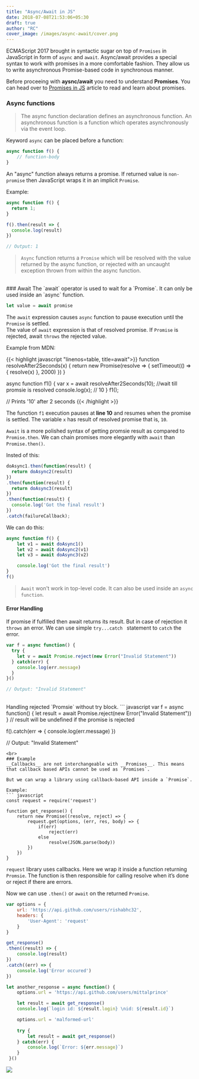 ```yaml
---
title: "Async/Await in JS"
date: 2018-07-08T21:53:06+05:30
draft: true
author: "RC"
cover_image: /images/async-await/cover.png
---
```

ECMAScript 2017 brought in syntactic sugar on top of `Promises` in JavaScript in form of `async` and `await`. Async/await provides a special syntax to work with promises in a more comfortable fashion. They  allow us to write asynchronous Promise-based code in synchronous manner.

<!--more-->

Before proceeing with __aysnc/await__ you need to understand __Promises__. You can head over to [Promises in JS](https://zapcircle.net/posts/promise-js/) article to read and learn about promises.

### Async functions
> The async function declaration defines an asynchronous function. An asynchronous function is a function which operates asynchronously via the event loop.

Keyword `async` can be placed before a function:
``` javascript
async function f() {
    // function-body
}
```
An "async" function always returns a promise. If returned value is `non-promise` then JavaScript wraps it in an implicit `Promise`.

Example:
``` javascript
async function f() {
  return 1;
}

f().then(result => {
  console.log(result)
})

// Output: 1
```
> `Async` function returns a `Promise` which will be resolved with the value returned by the async function, or rejected with an uncaught exception thrown from within the async function.

<br>
### Await
The `await` operator is used to wait for a `Promise`. It can only be used inside an `async` function.

``` javascript
let value = await promise
```
The `await` expression causes `async` function to pause execution until the `Promise` is settled.  
The value of `await` expression is that of resolved promise. If `Promise` is rejected, await `throws` the rejected value.

Example from MDN:

{{< highlight javascript "linenos=table, title=await">}}
function resolveAfter2Seconds(x) { 
  return new Promise(resolve => {
    setTimeout(() => {
      resolve(x)
    }, 2000)
  })
}

async function f1() {
  var x = await resolveAfter2Seconds(10); //wait till promsie is resolved 
  console.log(x); // 10
}
f1();

// Prints '10' after 2 seconds
{{< /highlight >}}

The function `f1` execution pauses at __line 10__ and resumes when the promise is settled. The variable `x` has result of resolved promise that is, `10`.

`Await` is a more polished syntax of getting promsie result as compared to `Promise.then`. We can chain promises more elegantly with `await` than `Promise.then()`.

Insted of this:
``` javascript
doAsync1.then(function(result) {
  return doAsync2(result)
})
.then(function(result) {
  return doAsync3(result)
})
.then(function(result) {
  console.log('Got the final result')
})
.catch(failureCallback);
```

We can do this:
``` javascript
async function f() {
    let v1 = await doAsync1()
    let v2 = await doAsync2(v1)
    let v3 = await doAsync3(v2)

    console.log('Got the final result')
}
f()
```
> `Await` won't work in top-level code. It can also be used inside an `async function`.

#### Error Handling
If promise if fulfilled then await returns its result. But in case of rejection it `throws` an error. We can use simple `try...catch ` statement to `catch` the error.

``` javascript
var f = async function() {
  try {
    let v = await Promise.reject(new Error("Invalid Statement"))
  } catch(err) {
    console.log(err.message)
  }
}()

// Output: "Invalid Statement"
```

<br>
Handling rejected `Promsie` without try block.
``` javascript
var f = async function() {
  let result = await Promise.reject(new Error("Invalid Statement"))
}
// result will be undefined if the promise is rejected

f().catch(err => {
  console.log(err.message)
})

// Output: "Invalid Statement"
```
<br>
### Example
__Callbacks__ are not interchangeable with __Promises__. This means that callback based APIs cannot be used as `Promises`.  

But we can wrap a library using callback-based API inside a `Promise`.

Example:
``` javascript
const request = require('request')

function get_response() {
    return new Promise((resolve, reject) => {
        request.get(options, (err, res, body) => {
            if(err) 
                reject(err)
            else
                resolve(JSON.parse(body))
        })
    })
}
```
`request` library uses callbacks. Here we wrap it inside a function returning `Promsie`. The function is then responsible for calling resolve when it’s done or reject if there are errors.

Now we can use `.then()` or `await` on the returned `Promise`.
``` javascript
var options = {
    url: 'https://api.github.com/users/rishabhc32',
    headers: {
        'User-Agent': 'request'
    }
}

get_response()
.then((result) => {
    console.log(result)
})
.catch((err) => {
    console.log('Error occured')
})
```

``` javascript
let another_response = async function() {
    options.url = 'https://api.github.com/users/mittalprince'

    let result = await get_response()
    console.log(`login id: ${result.login} \nid: ${result.id}`)

    options.url = 'malformed-url'
    
    try {
        let result = await get_response()
    } catch(err) {
        console.log(`Error: ${err.message}`)
    }
 }()  
```

<div class="row">
    <img class="responsive-img" src="/images/async-await/example-output.png">
</div>
